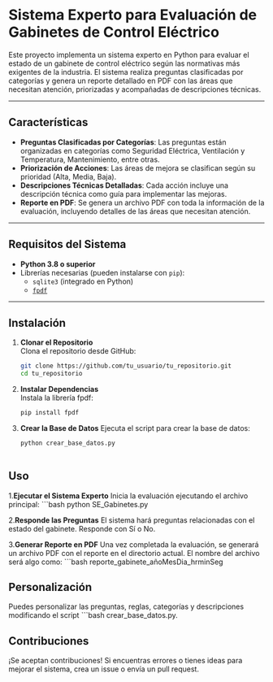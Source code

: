 # Sistema Experto para Evaluación de Gabinetes de Control Eléctrico

Este proyecto implementa un sistema experto en Python para evaluar el estado de un gabinete de control eléctrico según las normativas más exigentes de la industria. El sistema realiza preguntas clasificadas por categorías y genera un reporte detallado en PDF con las áreas que necesitan atención, priorizadas y acompañadas de descripciones técnicas.

---

## Características

- **Preguntas Clasificadas por Categorías**: Las preguntas están organizadas en categorías como Seguridad Eléctrica, Ventilación y Temperatura, Mantenimiento, entre otras.
- **Priorización de Acciones**: Las áreas de mejora se clasifican según su prioridad (Alta, Media, Baja).
- **Descripciones Técnicas Detalladas**: Cada acción incluye una descripción técnica como guía para implementar las mejoras.
- **Reporte en PDF**: Se genera un archivo PDF con toda la información de la evaluación, incluyendo detalles de las áreas que necesitan atención.

---

## Requisitos del Sistema

- **Python 3.8 o superior**
- Librerías necesarias (pueden instalarse con `pip`):
  - `sqlite3` (integrado en Python)
  - [`fpdf`](https://pypi.org/project/fpdf/)

---

## Instalación

1. **Clonar el Repositorio**  
   Clona el repositorio desde GitHub:
   ```bash
   git clone https://github.com/tu_usuario/tu_repositorio.git
   cd tu_repositorio
2. **Instalar Dependencias**  
  Instala la librería fpdf:
   ```bash
   pip install fpdf

4. **Crear la Base de Datos**
  Ejecuta el script para crear la base de datos:  
   ```bash
   python crear_base_datos.py
  

## Uso

  1.**Ejecutar el Sistema Experto**
  Inicia la evaluación ejecutando el archivo principal:
    ```bash
  python SE_Gabinetes.py

2.**Responde las Preguntas**
  El sistema hará preguntas relacionadas con el estado del gabinete. Responde con Sí o No.

3.**Generar Reporte en PDF**
Una vez completada la evaluación, se generará un archivo PDF con el reporte en el directorio actual. El nombre del archivo será algo como:
        ```bash
        reporte_gabinete_añoMesDia_hrminSeg


##  Personalización
Puedes personalizar las preguntas, reglas, categorías y descripciones modificando el script 
        ```bash
        crear_base_datos.py.

## Contribuciones
¡Se aceptan contribuciones! Si encuentras errores o tienes ideas para mejorar el sistema, crea un issue o envía un pull request.

